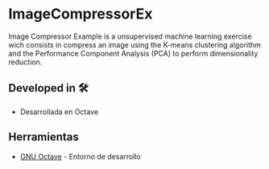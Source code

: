 # ImageCompressorEx

Image Compressor Example is a unsupervised machine learning exercise wich consists in compress an image using the K-means clustering algorithm and the Performance Component
Analysis (PCA) to perform dimensionality reduction.

## Developed in 🛠️
* Desarrollada en Octave

## Herramientas
* [GNU Octave](https://www.gnu.org/software/octave/index) - Entorno de desarrollo
